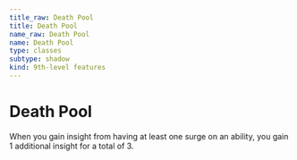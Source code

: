 ```yaml
---
title_raw: Death Pool
title: Death Pool
name_raw: Death Pool
name: Death Pool
type: classes
subtype: shadow
kind: 9th-level features
---
```


# Death Pool

When you gain insight from having at least one surge on an ability, you gain 1 additional insight for a total of 3.
